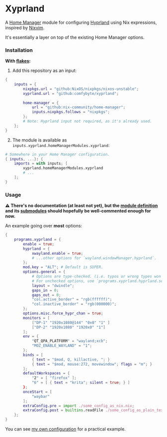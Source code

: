 # Xyprland
A [Home Manager](https://github.com/nix-community/home-manager) module for 
configuring [Hyprland](https://github.com/hyprwm/Hyprland) using Nix expressions, 
inspired by [Nixvim](https://github.com/nix-community/nixvim). 

It's essentially a layer on top of the existing Home Manager options.

### Installation
**With [flakes](https://nixos.wiki/wiki/Flakes):**

1. Add this repository as an input:
```nix
{
    inputs = {
        nixpkgs.url = "github:NixOS/nixpkgs/nixos-unstable";
        xyprland.url = "github:comfybyte/xyprland";
        
        home-manager = {
            url = "github:nix-community/home-manager";
            inputs.nixpkgs.follows = "nixpkgs";
        };
        # Note: Hyprland input not required, as it's already used.
    };
}
```

2. The module is available as `inputs.xyprland.homeManagerModules.xyprland`:
```nix
# Somewhere in your Home Manager configuration.
{ inputs, ...}: {
    imports = with inputs; [
        xyprland.homeManagerModules.xyprland
        # ...
    ];
}
```

### Usage
**⚠️ There's no documentation (at least not yet), 
but the [module definition](https://github.com/comfybyte/xyprland/blob/main/modules/xyprland/default.nix)
and its [submodules](https://github.com/comfybyte/xyprland/tree/main/modules/xyprland/submodules)
should hopefully be well-commented enough for now.**

An example going over **most** options:
```nix
{
    programs.xyprland = {
        enable = true;
        hyprland = {
            xwayland.enable = true;
            # ...other options for `wayland.windowManager.hyprland`.
        };
        mod.key = "ALT"; # Default is SUPER.
        options.general = {
            # Options are type-checked. (i.e. typos or wrong types won't even build)
            # For unchecked options, use `programs.xyprland.hyprland.settings`.
            layout = "dwindle";
            gaps_in = 0;
            gaps_out = 0;
            "col.active_border" = "rgb(ffffff)";
            "col.inactive_border" = "rgb(000000)";
        };
        options.misc.force_hypr_chan = true;
        monitors = [ 
            ["DP-1" "1920x1080@144" "0x0" "1" ] 
            ["DP-2" "1920x1080" "1920x0" "1"]
        ];
        env = {
            "QT_QPA_PLATFORM" = "wayland;xcb";
            "MOZ_ENABLE_WAYLAND" = "1";
        };
        binds = [
            { text = "$mod, Q, killactive, "; }
            { text = "$mod, mouse:272, movewindow"; flags = "m"; }
        ];
        defaultWorkspaces = {
            "2" = [ "firefox" ];
            "6" = [ { text = "krita"; silent = true; } ]
        };
        onceStart = [
            "waybar"
        ];
        extraConfig.pre = import ./some_config_as_nix.nix;
        extraConfig.post = builtins.readFile ./some_config_as_plain_text;
    };
}
```
You can see [my own configuration](https://github.com/comfybyte/nixcfg/tree/master/common/home-manager/xyprland)
for a practical example. 
